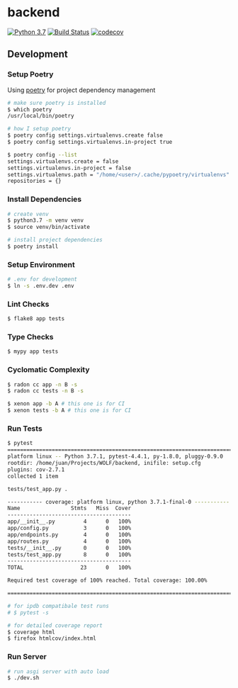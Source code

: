 # backend

[![Python 3.7](https://img.shields.io/badge/python-3.7-blue.svg)](https://www.python.org/downloads/release/python-370/)
[![Build Status](https://travis-ci.com/Spin14/wolf-backend.svg?branch=master)](https://travis-ci.com/Spin14/wolf-backend)
[![codecov](https://codecov.io/gh/Spin14/wolf-backend/branch/master/graph/badge.svg)](https://codecov.io/gh/Spin14/wolf-backend)

## Development

### Setup Poetry

Using [poetry](https://github.com/sdispater/poetry) for project dependency management

```bash
# make sure poetry is installed
$ which poetry
/usr/local/bin/poetry

# how I setup poetry
$ poetry config settings.virtualenvs.create false
$ poetry config settings.virtualenvs.in-project true 

$ poetry config --list                               
settings.virtualenvs.create = false
settings.virtualenvs.in-project = false
settings.virtualenvs.path = "/home/<user>/.cache/pypoetry/virtualenvs"
repositories = {}
```

### Install Dependencies

```bash
# create venv
$ python3.7 -m venv venv
$ source venv/bin/activate

# install project dependencies
$ poetry install
```

### Setup Environment

```bash
# .env for development
$ ln -s .env.dev .env
```

### Lint Checks

```bash
$ flake8 app tests
```

### Type Checks

```bash
$ mypy app tests
```

### Cyclomatic Complexity

```bash
$ radon cc app -n B -s
$ radon cc tests -n B -s

$ xenon app -b A # this one is for CI
$ xenon tests -b A # this one is for CI
```

### Run Tests
```bash
$ pytest
============================================================================================ test session starts ============================================================================================
platform linux -- Python 3.7.1, pytest-4.4.1, py-1.8.0, pluggy-0.9.0
rootdir: /home/juan/Projects/WOLF/backend, inifile: setup.cfg
plugins: cov-2.7.1
collected 1 item                                                                                                                                                                                            

tests/test_app.py .                                                                                                                                                                                   [100%]

----------- coverage: platform linux, python 3.7.1-final-0 -----------
Name                Stmts   Miss  Cover
---------------------------------------
app/__init__.py         4      0   100%
app/config.py           3      0   100%
app/endpoints.py        4      0   100%
app/routes.py           4      0   100%
tests/__init__.py       0      0   100%
tests/test_app.py       8      0   100%
---------------------------------------
TOTAL                  23      0   100%

Required test coverage of 100% reached. Total coverage: 100.00%

========================================================================================= 1 passed in 0.12 seconds ==========================================================================================

# for ipdb compatibale test runs
# $ pytest -s

# for detailed coverage report
$ coverage html
$ firefox htmlcov/index.html

```

### Run Server

```bash
# run asgi server with auto load
$ ./dev.sh
```
